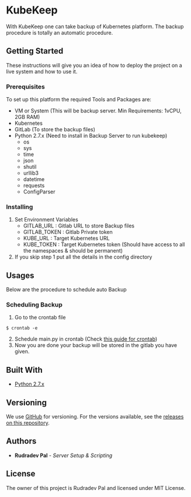 # KubeKeep

With KubeKeep one can take backup of Kubernetes platform. The backup procedure is totally an automatic procedure.

## Getting Started

These instructions will give you an idea of how to deploy the project on a live system and how to use it.

### Prerequisites

To set up this platform the required Tools and Packages are:
* VM or System (This will be backup server. Min Requirements: 1vCPU, 2GB RAM)
* Kubernetes
* GitLab (To store the backup files)
* Python 2.7.x (Need to install in Backup Server to run kubekeep)
    - os
    - sys
    - time
    - json
    - shutil
    - urllib3
    - datetime
    - requests
    - ConfigParser


### Installing

1. Set Environment Variables
    - GITLAB_URL    : Gitlab URL to store Backup files
    - GITLAB_TOKEN    : Gitlab Private token
    - KUBE_URL        : Target Kubernetes URL
    - KUBE_TOKEN    : Target Kubernetes token (Should have access to all the namespaces & should be permanent)
2. If you skip step 1 put all the details in the config directory
    
## Usages
Below are the procedure to schedule auto Backup

### Scheduling Backup
1.    Go to the crontab file
```shell
$ crontab -e
```
2.    Schedule main.py in crontab (Check [this guide for crontab](http://adminschoice.com/crontab-quick-reference))
3.    Now you are done your backup will be stored in the gitlab you have given.


## Built With

* [Python 2.7.x](http://www.dropwizard.io/1.0.2/docs/)

## Versioning

We use [GitHub]() for versioning. For the versions available, see the [releases on this repository](https://github.com/rudradevpal/kube-keep/releases). 

## Authors

* **Rudradev Pal** - *Server Setup & Scripting*

## License

The owner of this project is Rudradev Pal and licensed under MIT License.
